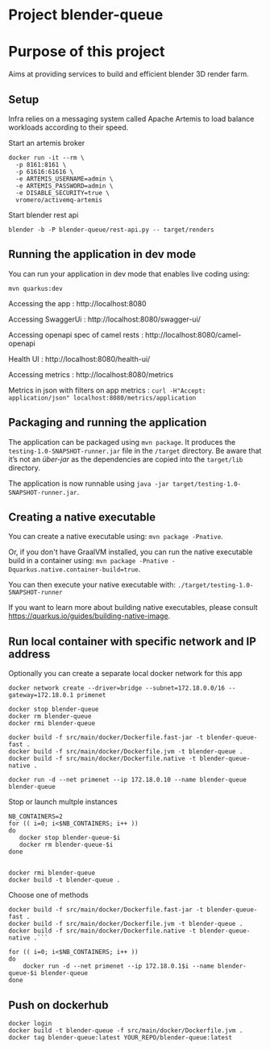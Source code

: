 # Project blender-queue

 # Purpose of this project
 
 Aims at providing services to build and efficient blender 3D render farm.


## Setup

Infra relies on a messaging system called Apache Artemis to load balance workloads according to their speed.

Start an artemis broker

```
docker run -it --rm \
  -p 8161:8161 \
  -p 61616:61616 \
  -e ARTEMIS_USERNAME=admin \
  -e ARTEMIS_PASSWORD=admin \
  -e DISABLE_SECURITY=true \
  vromero/activemq-artemis
```


Start blender rest api

```
blender -b -P blender-queue/rest-api.py -- target/renders
```


## Running the application in dev mode

You can run your application in dev mode that enables live coding using:
```
mvn quarkus:dev
```

Accessing the app : http://localhost:8080

Accessing SwaggerUi : http://localhost:8080/swagger-ui/

Accessing openapi spec of camel rests : http://localhost:8080/camel-openapi

Health UI : http://localhost:8080/health-ui/

Accessing metrics : http://localhost:8080/metrics

Metrics in json with filters on app metrics : `curl -H"Accept: application/json" localhost:8080/metrics/application`

## Packaging and running the application

The application can be packaged using `mvn package`.
It produces the `testing-1.0-SNAPSHOT-runner.jar` file in the `/target` directory.
Be aware that it’s not an _über-jar_ as the dependencies are copied into the `target/lib` directory.

The application is now runnable using `java -jar target/testing-1.0-SNAPSHOT-runner.jar`.

## Creating a native executable

You can create a native executable using: `mvn package -Pnative`.

Or, if you don't have GraalVM installed, you can run the native executable build in a container using: `mvn package -Pnative -Dquarkus.native.container-build=true`.

You can then execute your native executable with: `./target/testing-1.0-SNAPSHOT-runner`

If you want to learn more about building native executables, please consult https://quarkus.io/guides/building-native-image.

## Run local container with specific network and IP address

Optionally you can create a separate local docker network for this app

```
docker network create --driver=bridge --subnet=172.18.0.0/16 --gateway=172.18.0.1 primenet 
```

```
docker stop blender-queue
docker rm blender-queue
docker rmi blender-queue

docker build -f src/main/docker/Dockerfile.fast-jar -t blender-queue-fast .
docker build -f src/main/docker/Dockerfile.jvm -t blender-queue .
docker build -f src/main/docker/Dockerfile.native -t blender-queue-native .

docker run -d --net primenet --ip 172.18.0.10 --name blender-queue blender-queue
```


Stop or launch multple instances

```
NB_CONTAINERS=2
for (( i=0; i<$NB_CONTAINERS; i++ ))
do
   docker stop blender-queue-$i
   docker rm blender-queue-$i
done


docker rmi blender-queue
docker build -t blender-queue .
```

Choose one of methods
```
docker build -f src/main/docker/Dockerfile.fast-jar -t blender-queue-fast .
docker build -f src/main/docker/Dockerfile.jvm -t blender-queue .
docker build -f src/main/docker/Dockerfile.native -t blender-queue-native .```
```
```
for (( i=0; i<$NB_CONTAINERS; i++ ))
do
    docker run -d --net primenet --ip 172.18.0.1$i --name blender-queue-$i blender-queue
done

```


## Push on dockerhub

```
docker login
docker build -t blender-queue -f src/main/docker/Dockerfile.jvm .
docker tag blender-queue:latest YOUR_REPO/blender-queue:latest
```
